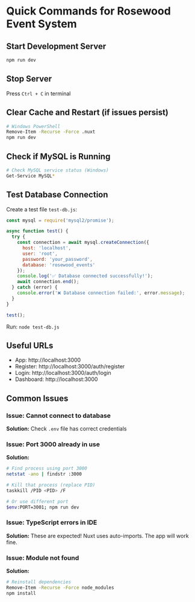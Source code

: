 # Quick Commands for Rosewood Event System

## Start Development Server
```bash
npm run dev
```

## Stop Server
Press `Ctrl + C` in terminal

## Clear Cache and Restart (if issues persist)
```bash
# Windows PowerShell
Remove-Item -Recurse -Force .nuxt
npm run dev
```

## Check if MySQL is Running
```bash
# Check MySQL service status (Windows)
Get-Service MySQL*
```

## Test Database Connection
Create a test file `test-db.js`:
```javascript
const mysql = require('mysql2/promise');

async function test() {
  try {
    const connection = await mysql.createConnection({
      host: 'localhost',
      user: 'root',
      password: 'your_password',
      database: 'rosewood_events'
    });
    console.log('✅ Database connected successfully!');
    await connection.end();
  } catch (error) {
    console.error('❌ Database connection failed:', error.message);
  }
}

test();
```

Run: `node test-db.js`

## Useful URLs
- App: http://localhost:3000
- Register: http://localhost:3000/auth/register
- Login: http://localhost:3000/auth/login
- Dashboard: http://localhost:3000

## Common Issues

### Issue: Cannot connect to database
**Solution:** Check `.env` file has correct credentials

### Issue: Port 3000 already in use
**Solution:** 
```bash
# Find process using port 3000
netstat -ano | findstr :3000

# Kill that process (replace PID)
taskkill /PID <PID> /F

# Or use different port
$env:PORT=3001; npm run dev
```

### Issue: TypeScript errors in IDE
**Solution:** These are expected! Nuxt uses auto-imports. The app will work fine.

### Issue: Module not found
**Solution:**
```bash
# Reinstall dependencies
Remove-Item -Recurse -Force node_modules
npm install
```
